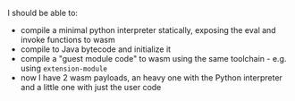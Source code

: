 
I should be able to:

- compile a minimal python interpreter statically, exposing the eval and invoke functions to wasm
- compile to Java bytecode and initialize it
- compile a "guest module code" to wasm using the same toolchain - e.g. using `extension-module`
- now I have 2 wasm payloads, an heavy one with the Python interpreter and a little one with just the user code

